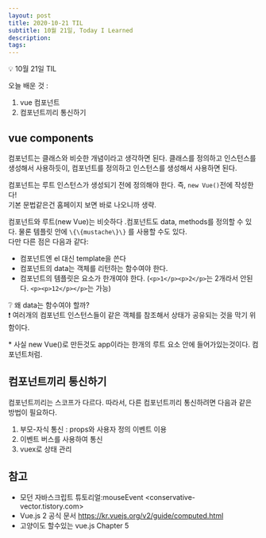 ```yaml
---
layout: post
title: 2020-10-21 TIL
subtitle: 10월 21일, Today I Learned
description: 
tags:
---
```


<p class="callout">💡 10월 21일 TIL </p>

오늘 배운 것 :
1. vue 컴포넌트
2. 컴포넌트끼리 통신하기

## vue components

컴포넌트는 클래스와 비슷한 개념이라고 생각하면 된다. 클래스를 정의하고 인스턴스를 생성해서 사용하듯이, 컴포넌트를 정의하고 인스턴스를 생성해서 사용하면 된다. 

컴포넌트는 루트 인스턴스가 생성되기 전에 정의해야 한다. 즉, `new Vue()`전에 작성한다!\
기본 문법같은건 홈페이지 보면 바로 나오니까 생략.

컴포넌트와 루트(new Vue)는 비슷하다 .컴포넌트도 data, methods를 정의할 수 있다. 물론 템플릿 안에 `\{\{mustache\}\}` 를 사용할 수도 있다.\
다만 다른 점은 다음과 같다:

- 컴포넌트엔 el 대신 template을 쓴다
- 컴포넌트의 <span class="ud">data는 객체를 리턴하는 함수여야 한다.</span>
- 컴포넌트의 템플릿은 요소가 한개여야 한다. (`<p>1</p><p>2</p>`는 2개라서 안된다. `<p><p>12</p></p>`는 가능)

<p class="callout">
❔ 왜 data는 함수여야 할까? <br>
❗ 여러개의 컴포넌트 인스턴스들이 같은 객체를 참조해서 상태가 공유되는 것을 막기 위함이다.
</p>

\* 사실 new Vue()로 만든것도 app이라는 한개의 루트 요소 안에 들어가있는것이다. 컴포넌트처럼.



## 컴포넌트끼리 통신하기

컴포넌트끼리는 스코프가 다르다. 따라서, 다른 컴포넌트끼리 통신하려면 다음과 같은 방법이 필요하다.
1. 부모-자식 통신 : props와 사용자 정의 이벤트 이용
2. 이벤트 버스를 사용하여 통신
3. vuex로 상태 관리



## 참고

- 모던 자바스크립트 튜토리얼:mouseEvent <conservative-vector.tistory.com>
- Vue.js 2 공식 문서 <https://kr.vuejs.org/v2/guide/computed.html>
- 고양이도 할수있는 vue.js Chapter 5
